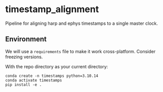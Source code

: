 # timestamp_alignment
Pipeline for aligning harp and ephys timestamps to a single master clock.

## Environment
We will use a `requirements` file to make it work cross-platform. Consider freezing versions. 

With the repo directory as your current directory:
```
conda create -n timestamps python=3.10.14
conda activate timestamps
pip install -e .
```